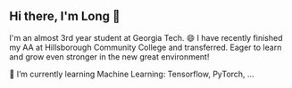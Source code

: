 ## Hi there, I'm Long 👋
I'm an almost 3rd year student at Georgia Tech. 😄 I have recently finished my AA at Hillsborough Community College and transferred. Eager to learn and grow even stronger in the new great environment!

🌱 I’m currently learning Machine Learning: Tensorflow, PyTorch, ...
<!--
**thanhlong885/thanhlong885** is a ✨ _special_ ✨ repository because its `README.md` (this file) appears on your GitHub profile.

Here are some ideas to get you started:

- 🔭 I’m currently working on ...
- 🌱 I’m currently learning ...
- 👯 I’m looking to collaborate on ...
- 🤔 I’m looking for help with ...
- 💬 Ask me about ...
- 📫 How to reach me: ...
- 😄 Pronouns: ...
- ⚡ Fun fact: ...
-->

